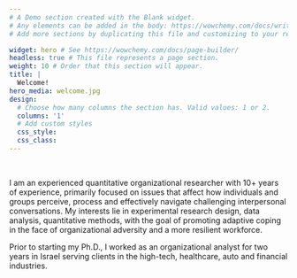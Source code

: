 ```yaml
---
# A Demo section created with the Blank widget.
# Any elements can be added in the body: https://wowchemy.com/docs/writing-markdown-latex/
# Add more sections by duplicating this file and customizing to your requirements.

widget: hero # See https://wowchemy.com/docs/page-builder/
headless: true # This file represents a page section.
weight: 10 # Order that this section will appear.
title: |
  Welcome!
hero_media: welcome.jpg
design:
  # Choose how many columns the section has. Valid values: 1 or 2.
  columns: '1'
  # Add custom styles
  css_style:
  css_class:
---
```


<br>

I am an experienced quantitative organizational researcher with 10+ years of experience, primarily focused on issues that affect how individuals and groups perceive, process and effectively navigate challenging interpersonal conversations. My interests lie in experimental research design, data analysis, quantitative methods, with the goal of promoting adaptive coping in the face of organizational adversity and a more resilient workforce. 

Prior to starting my Ph.D., I worked as an organizational analyst for two years in Israel serving clients in the high-tech, healthcare, auto and financial industries.
